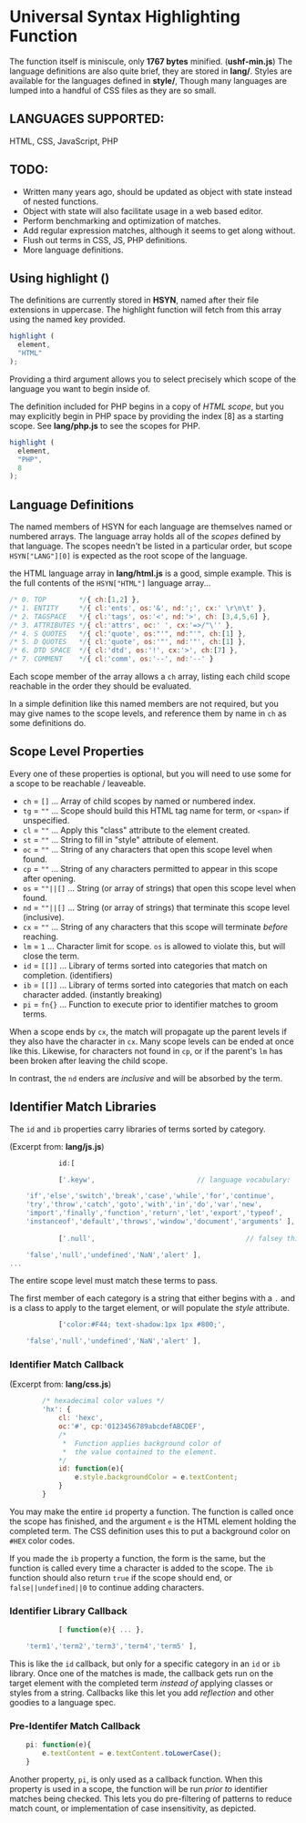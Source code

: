 # Universal Syntax Highlighting Function

The function itself is miniscule, only **1767 bytes** minified. (**ushf-min.js**)
The language definitions are also quite brief, they are stored in **lang/**.
Styles are available for the languages defined in **style/**,
Though many languages are lumped into a handful of CSS files as they are so
small.

## LANGUAGES SUPPORTED:

HTML, CSS, JavaScript, PHP

## TODO:

* Written many years ago, should be updated as object with state instead of nested functions.
* Object with state will also facilitate usage in a web based editor.
* Perform benchmarking and optimization of matches.
* Add regular expression matches, although it seems to get along without.
* Flush out terms in CSS, JS, PHP definitions.
* More language definitions.

## Using highlight ()

The definitions are currently stored in **HSYN**, named after their file extensions in uppercase.
The highlight function will fetch from this array using the named key provided.

```javascript
highlight (
  element,
  "HTML"
);
```

Providing a third argument allows you to select precisely which scope of the language you want to begin inside of. 

The definition included for PHP begins in a copy of *HTML scope*, but you may explicitly begin in PHP space by providing the index [8] as a starting scope.
See **lang/php.js** to see the scopes for PHP.

```javascript
highlight (
  element,
  "PHP",
  8
);
```

## Language Definitions

The named members of HSYN for each language are themselves named or numbered arrays. The language array holds all of the *scopes* defined by that language. The scopes needn't be listed in a particular order, but scope `HSYN["LANG"][0]` is expected as the root scope of the language.

the HTML language array in **lang/html.js** is a good, simple example. This is the full contents of the `HSYN["HTML"]` language array...

```javascript
/* 0. TOP        */{ ch:[1,2] },
/* 1. ENTITY     */{ cl:'ents', os:'&', nd:';', cx:' \r\n\t' },
/* 2. TAGSPACE   */{ cl:'tags', os:'<', nd:'>', ch: [3,4,5,6] },
/* 3. ATTRIBUTES */{ cl:'attrs', oc:' ', cx:'=>/"\'' },
/* 4. S QUOTES   */{ cl:'quote', os:"'", nd:"'", ch:[1] },
/* 5. D QUOTES   */{ cl:'quote', os:'"', nd:'"', ch:[1] },
/* 6. DTD SPACE  */{ cl:'dtd', os:'!', cx:'>', ch:[7] },
/* 7. COMMENT    */{ cl:'comm', os:'--', nd:'--' }
```

Each scope member of the array allows a `ch` array, listing each child scope reachable in the order they should be evaluated.

In a simple definition like this named members are not required, but you may give names to the scope levels, and reference them by name in `ch` as some definitions do.

## Scope Level Properties

Every one of these properties is optional, but you will need to use some for a scope to be reachable / leaveable.

* `ch` = `[]` ... Array of child scopes by named or numbered index.
* `tg` = `""` ... Scope should build this HTML tag name for term, or `<span>` if unspecified.
* `cl` = `""` ... Apply this "class" attribute to the element created.
* `st` = `""` ... String to fill in "style" attribute of element.
* `oc` = `""` ... String of any characters that open this scope level when found.
* `cp` = `""` ... String of any characters permitted to appear in this scope after opening.
* `os` = `""||[]` ... String (or array of strings) that open this scope level when found.
* `nd` = `""||[]` ... String (or array of strings) that terminate this scope level (inclusive).
* `cx` = `""` ... String of any characters that this scope will terminate *before* reaching.
* `lm` = `1` ... Character limit for scope. `os` is allowed to violate this, but will close the term.
* `id` = `[[]]` ... Library of terms sorted into categories that match on completion. (identifiers)
* `ib` = `[[]]` ... Library of terms sorted into categories that match on each character added. (instantly breaking)
* `pi` = `fn{}` ... Function to execute prior to identifier matches to groom terms.

When a scope ends by `cx`, the match will propagate up the parent levels if they also have the character in `cx`. Many scope levels can be ended at once like this. Likewise, for characters not found in `cp`, or if the parent's `lm` has been broken after leaving the child scope.

In contrast, the `nd` enders are *inclusive* and will be absorbed by the term.

## Identifier Match Libraries

The `id` and `ib` properties carry libraries of terms sorted by category.

(Excerpt from: **lang/js.js**)

```javascript
            id:[ 

            ['.keyw',                 		  // language vocabulary:

    'if','else','switch','break','case','while','for','continue',
    'try','throw','catch','goto','with','in','do','var','new',
    'import','finally','function','return','let','export','typeof',
    'instanceof','default','throws','window','document','arguments' ],
    
            ['.null', 								      // falsey things:

    'false','null','undefined','NaN','alert' ],
...
```

The entire scope level must match these terms to pass.

The first member of each category is a string that either begins with a `.` and is a class to apply to the target element, or will populate the *style* attribute.

```javascript
            ['color:#F44; text-shadow:1px 1px #800;',

    'false','null','undefined','NaN','alert' ],
```

### Identifier Match Callback

(Excerpt from: **lang/css.js**)

```javascript
		/* hexadecimal color values */
		'hx': {
			cl: 'hexc', 
			oc:'#', cp:'0123456789abcdefABCDEF', 
			/*
			 *	Function applies background color of 
			 *	the value contained to the element.
			*/
			id: function(e){
				e.style.backgroundColor = e.textContent;
			}
		}
```

You may make the entire `id` property a function. The function is called once the scope has finished, and the argument `e` is the HTML element holding the completed term. The CSS definition uses this to put a background color on `#HEX` color codes.

If you made the `ib` property a function, the form is the same, but the function is called every time a character is added to the scope. The `ib` function should also return `true` if the scope should end, or `false||undefined||0` to continue adding characters.

### Identifier Library Callback

```javascript
            [ function(e){ ... },

    'term1','term2','term3','term4','term5' ],
```

This is like the `id` callback, but only for a specific category in an `id` or `ib` library. Once one of the matches is made, the callback gets run on the target element with the completed term *instead of* applying classes or styles from a string. Callbacks like this let you add *reflection* and other goodies to a language spec.

### Pre-Identifer Match Callback

```javascript
	pi: function(e){
		e.textContent = e.textContent.toLowerCase();
	}
```

Another property, `pi`, is only used as a callback function. When this property is used in a scope, the function will be run *prior to* identifier matches being checked. This lets you do pre-filtering of patterns to reduce match count, or implementation of case insensitivity, as depicted.




